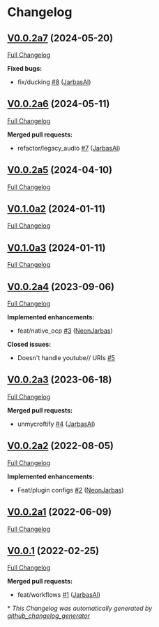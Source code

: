 # Changelog

## [V0.0.2a7](https://github.com/OpenVoiceOS/ovos-plugin-vlc/tree/V0.0.2a7) (2024-05-20)

[Full Changelog](https://github.com/OpenVoiceOS/ovos-plugin-vlc/compare/V0.0.2a6...V0.0.2a7)

**Fixed bugs:**

- fix/ducking [\#8](https://github.com/OpenVoiceOS/ovos-plugin-vlc/pull/8) ([JarbasAl](https://github.com/JarbasAl))

## [V0.0.2a6](https://github.com/OpenVoiceOS/ovos-plugin-vlc/tree/V0.0.2a6) (2024-05-11)

[Full Changelog](https://github.com/OpenVoiceOS/ovos-plugin-vlc/compare/V0.0.2a5...V0.0.2a6)

**Merged pull requests:**

- refactor/legacy\_audio [\#7](https://github.com/OpenVoiceOS/ovos-plugin-vlc/pull/7) ([JarbasAl](https://github.com/JarbasAl))

## [V0.0.2a5](https://github.com/OpenVoiceOS/ovos-plugin-vlc/tree/V0.0.2a5) (2024-04-10)

[Full Changelog](https://github.com/OpenVoiceOS/ovos-plugin-vlc/compare/V0.1.0a2...V0.0.2a5)

## [V0.1.0a2](https://github.com/OpenVoiceOS/ovos-plugin-vlc/tree/V0.1.0a2) (2024-01-11)

[Full Changelog](https://github.com/OpenVoiceOS/ovos-plugin-vlc/compare/V0.1.0a3...V0.1.0a2)

## [V0.1.0a3](https://github.com/OpenVoiceOS/ovos-plugin-vlc/tree/V0.1.0a3) (2024-01-11)

[Full Changelog](https://github.com/OpenVoiceOS/ovos-plugin-vlc/compare/V0.0.2a4...V0.1.0a3)

## [V0.0.2a4](https://github.com/OpenVoiceOS/ovos-plugin-vlc/tree/V0.0.2a4) (2023-09-06)

[Full Changelog](https://github.com/OpenVoiceOS/ovos-plugin-vlc/compare/V0.0.2a3...V0.0.2a4)

**Implemented enhancements:**

- feat/native\_ocp [\#3](https://github.com/OpenVoiceOS/ovos-plugin-vlc/pull/3) ([NeonJarbas](https://github.com/NeonJarbas))

**Closed issues:**

- Doesn't handle youtube// URIs [\#5](https://github.com/OpenVoiceOS/ovos-plugin-vlc/issues/5)

## [V0.0.2a3](https://github.com/OpenVoiceOS/ovos-plugin-vlc/tree/V0.0.2a3) (2023-06-18)

[Full Changelog](https://github.com/OpenVoiceOS/ovos-plugin-vlc/compare/V0.0.2a2...V0.0.2a3)

**Merged pull requests:**

- unmycroftify [\#4](https://github.com/OpenVoiceOS/ovos-plugin-vlc/pull/4) ([JarbasAl](https://github.com/JarbasAl))

## [V0.0.2a2](https://github.com/OpenVoiceOS/ovos-plugin-vlc/tree/V0.0.2a2) (2022-08-05)

[Full Changelog](https://github.com/OpenVoiceOS/ovos-plugin-vlc/compare/V0.0.2a1...V0.0.2a2)

**Implemented enhancements:**

- Feat/plugin configs [\#2](https://github.com/OpenVoiceOS/ovos-plugin-vlc/pull/2) ([NeonJarbas](https://github.com/NeonJarbas))

## [V0.0.2a1](https://github.com/OpenVoiceOS/ovos-plugin-vlc/tree/V0.0.2a1) (2022-06-09)

[Full Changelog](https://github.com/OpenVoiceOS/ovos-plugin-vlc/compare/V0.0.1...V0.0.2a1)

## [V0.0.1](https://github.com/OpenVoiceOS/ovos-plugin-vlc/tree/V0.0.1) (2022-02-25)

[Full Changelog](https://github.com/OpenVoiceOS/ovos-plugin-vlc/compare/a3120b5e4fac416205f9c2dc6fd6131a5424f9ad...V0.0.1)

**Merged pull requests:**

- feat/workflows [\#1](https://github.com/OpenVoiceOS/ovos-plugin-vlc/pull/1) ([JarbasAl](https://github.com/JarbasAl))



\* *This Changelog was automatically generated by [github_changelog_generator](https://github.com/github-changelog-generator/github-changelog-generator)*
